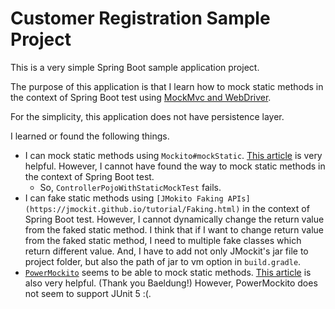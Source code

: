 # Customer Registration Sample Project

This is a very simple Spring Boot sample application project.

The purpose of this application is that I learn how to mock static methods in the context of Spring Boot test using [MockMvc and WebDriver](https://docs.spring.io/spring-framework/docs/current/reference/html/testing.html#spring-mvc-test-server-htmlunit-webdriver).

For the simplicity, this application does not have persistence layer.

I learned or found the following things.

- I can mock static methods using `Mockito#mockStatic`. [This article](https://www.baeldung.com/mockito-mock-static-methods) is very helpful. However, I cannot have found the way to mock static methods in the context of Spring Boot test.
  - So, `ControllerPojoWithStaticMockTest` fails.
- I can fake static methods using `[JMokito Faking APIs](https://jmockit.github.io/tutorial/Faking.html)` in the context of Spring Boot test. However, I cannot dynamically change the return value from the faked static method. I think that if I want to change return value from the faked static method, I need to multiple fake classes which return different value.  And, I have to add not only JMockit's jar file to project folder, but also the path of jar to vm option in `build.gradle`.
- [`PowerMockito`](https://github.com/powermock/powermock) seems to be able to mock static methods. [This article](https://www.baeldung.com/intro-to-powermock) is also very helpful. (Thank you Baeldung!) However, PowerMockito does not seem to support JUnit 5 :(.
